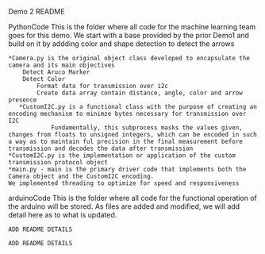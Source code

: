 Demo 2 README

PythonCode
	This is the folder where all code for the machine learning team goes for this demo.
	We start with a base provided by the prior Demo1 and build on it by addding color and shape detection to detect the arrows

	*Camera.py is the original object class developed to encapsulate the camera and its main objectives
 		Detect Aruco Marker
   		Detect Color
     		Format data for transmission over i2c
       		Create data array contain distance, angle, color and arrow presence
       *CustomI2C.py is a functional class with the purpose of creating an encoding mechanism to minimze bytes necessary for transmission over I2C
                Fundamentally, this subprocess masks the values given, changes from floats to unsigned integers, which can be encoded in such a way as to maintain ful precision in the final measurement before transmission and decodes the data after transmission
	*CustomI2C.py is the implementation or application of the custom transmission protocol object
 	*main.py - main is the primary driver code that implements both the Camera object and the CustomI2C encoding. 
  	We implemented threading to optimize for speed and responsiveness
   

arduinoCode
	This is the folder where all code for the functional operation of the arduino will be stored.
	As files are added and modified, we will add detail here as to what is updated.

	ADD README DETAILS
	
	ADD README DETAILS
